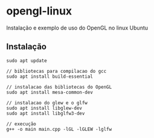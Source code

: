 # opengl-linux

Instalação e exemplo de uso do OpenGL no linux Ubuntu

## Instalação

```
sudo apt update

// bibliotecas para compilacao do gcc
sudo apt install build-essential

// instalacao das bibliotecas do OpenGL
sudo apt install mesa-common-dev

// instalacao do glew e o glfw
sudo apt install libglew-dev
sudo apt install libglfw3-dev

// execução
g++ -o main main.cpp -lGL -lGLEW -lglfw
```
